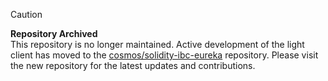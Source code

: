 > [!CAUTION]  
> **Repository Archived**  
> This repository is no longer maintained. Active development of the light client has moved to the [cosmos/solidity-ibc-eureka](https://github.com/cosmos/solidity-ibc-eureka) repository. Please visit the new repository for the latest updates and contributions.

